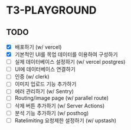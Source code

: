 # T3-PLAYGROUND

## TODO

- [x] 배포하기 (w/ vercel)
- [x] 기본적인 UI를 목업 데이터를 이용하여 구성하기
- [ ] 실제 데이터베이스 설정하기 (w/ vercel postgres)
- [ ] UI에 데이터베이스 연결하기
- [ ] 인증 (w/ clerk)
- [ ] 이미지 업로드 기능 추가하기
- [ ] 에러 관리하기 (w/ Sentry)
- [ ] Routing/image page (w/ parallel route)
- [ ] 삭제 버튼 추가하기 (w/ Server Actions)
- [ ] 분석 기능 추가하기 (w/ posthog)
- [ ] Ratelimiting 요청제한 설정하기 (w/ upstash)
